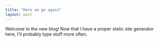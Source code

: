 ```yaml
---
title: "Here we go again"
layout: post
---
```


Welcome to the new blog! Now that I have a proper static site generator here, I'll probably type stuff more often.
